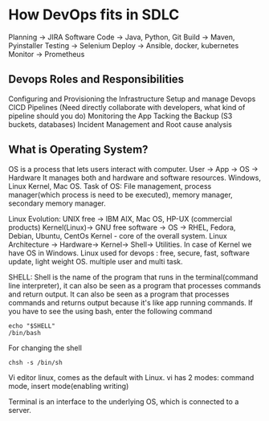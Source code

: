 # How DevOps fits in SDLC

Planning -> JIRA Software
Code -> Java, Python, Git
Build -> Maven, Pyinstaller
Testing -> Selenium
Deploy -> Ansible, docker, kubernetes
Monitor -> Prometheus

## Devops Roles and Responsibilities

Configuring and Provisioning the Infrastructure
Setup and manage Devops CICD Pipelines
(Need directly collaborate with developers, what kind of pipeline should you do)
Monitoring the App
Tacking the Backup (S3 buckets, databases)
Incident Management and Root cause analysis

## What is Operating System?

OS is a process that lets users interact with computer.
User -> App -> OS -> Hardware
It manages both and hardware and software resources.
Windows, Linux Kernel, Mac OS.
Task of OS:
File management, process manager(which process is need to be executed), memory manager, secondary memory manager.

Linux Evolution:
UNIX free -> IBM AIX, Mac OS, HP-UX (commercial products)
Kernel(Linux)-> GNU free software -> OS -> RHEL, Fedora, Debian, Ubuntu, CentOs
Kernel - core of the overall system.
Linux Architecture -> Hardware-> Kernel-> Shell-> Utilities. In  case of Kernel we have OS in Windows.
Linux used for devops : free, secure, fast, software update, light weight OS. multiple user and multi task.

SHELL:
Shell is the name of the program that runs in the terminal(command line interpreter), it can also be seen as a program that processes commands and return output.
It can also be seen as a program that processes commands and returns output because it's like app running commands.
If you have to see the using bash, enter the following command

```
echo "$SHELL"
/bin/bash
```

For changing the shell

```
chsh -s /bin/sh
```

Vi editor linux, comes as the default with Linux.
vi has 2 modes: command mode, insert mode(enabling writing)

Terminal is an interface to the underlying OS, which is connected to a server.

